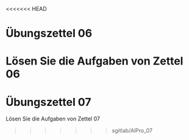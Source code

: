 <<<<<<< HEAD
# Übungszettel 06
Lösen Sie die Aufgaben von Zettel 06
=======
# Übungszettel 07
Lösen Sie die Aufgaben von Zettel 07
>>>>>>> sgitlab/AlPro_07
